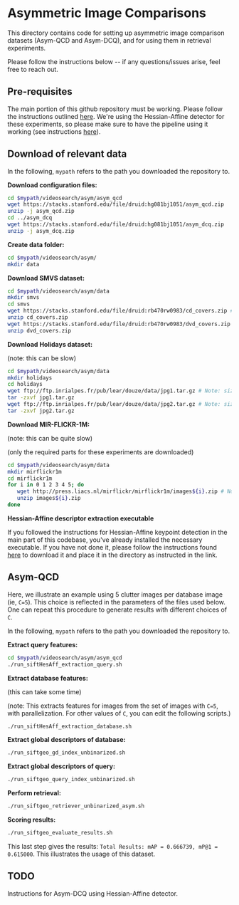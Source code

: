 # Asymmetric Image Comparisons

This directory contains code for setting up asymmetric image comparison 
datasets (Asym-QCD and Asym-DCQ), and for using them in retrieval experiments.

Please follow the instructions below -- if any questions/issues arise, feel free to reach out.

## Pre-requisites

The main portion of this github repository must be working.
Please follow the instructions outlined [here](https://github.com/andrefaraujo/videosearch/blob/master/README.md#quick-start).
We're using the Hessian-Affine detector for these experiments, so please make sure to have the pipeline using it working (see instructions [here](https://github.com/andrefaraujo/videosearch#indexingretrievingscoring-using-hessian-affine-detector)).

## Download of relevant data

In the following, `mypath` refers to the path you downloaded the repository to.

**Download configuration files:**

```bash
cd $mypath/videosearch/asym/asym_qcd
wget https://stacks.stanford.edu/file/druid:hg081bj1051/asym_qcd.zip
unzip -j asym_qcd.zip
cd ../asym_dcq
wget https://stacks.stanford.edu/file/druid:hg081bj1051/asym_dcq.zip
unzip -j asym_dcq.zip
```

**Create data folder:**

```bash
cd $mypath/videosearch/asym/
mkdir data
```

**Download SMVS dataset:**

```bash
cd $mypath/videosearch/asym/data
mkdir smvs
cd smvs
wget https://stacks.stanford.edu/file/druid:rb470rw0983/cd_covers.zip # Note: size of this file is 442MB
unzip cd_covers.zip
wget https://stacks.stanford.edu/file/druid:rb470rw0983/dvd_covers.zip # Note: size of this file is 439MB
unzip dvd_covers.zip
```

**Download Holidays dataset:** 

(note: this can be slow)

```bash
cd $mypath/videosearch/asym/data
mkdir holidays 
cd holidays
wget ftp://ftp.inrialpes.fr/pub/lear/douze/data/jpg1.tar.gz # Note: size of this file is 1.1GB
tar -zxvf jpg1.tar.gz
wget ftp://ftp.inrialpes.fr/pub/lear/douze/data/jpg2.tar.gz # Note: size of this file is 1.6GB
tar -zxvf jpg2.tar.gz
```

**Download MIR-FLICKR-1M:** 

(note: this can be quite slow)

(only the required parts for these experiments are downloaded)

```bash
cd $mypath/videosearch/asym/data
mkdir mirflickr1m
cd mirflickr1m
for i in 0 1 2 3 4 5; do
   wget http://press.liacs.nl/mirflickr/mirflickr1m/images${i}.zip # Note: size of these files is 12GB each
   unzip images${i}.zip
done
```

**Hessian-Affine descriptor extraction executable**

If you followed the instructions for Hessian-Affine keypoint detection in the main part of this codebase, you've already installed the necessary executable.
If you have not done it, please follow the instructions found [here](https://github.com/andrefaraujo/videosearch#indexingretrievingscoring-using-hessian-affine-detector) to download it and place it in the directory as instructed in the link.

## Asym-QCD

Here, we illustrate an example using 5 clutter images per database image (ie, `C=5`).
This choice is reflected in the parameters of the files used below.
One can repeat this procedure to generate results with different choices of `C`.

In the following, `mypath` refers to the path you downloaded the repository to.

**Extract query features:**

```bash
cd $mypath/videosearch/asym/asym_qcd
./run_siftHesAff_extraction_query.sh
```

**Extract database features:** 

(this can take some time)

(note: This extracts features for images from the set of images with `C=5`, with parallelization.
For other values of `C`, you can edit the following scripts.)

```bash
./run_siftHesAff_extraction_database.sh
```

**Extract global descriptors of database:**

```bash
./run_siftgeo_gd_index_unbinarized.sh
```

**Extract global descriptors of query:**

```bash
./run_siftgeo_query_index_unbinarized.sh
```

**Perform retrieval:**

```bash
./run_siftgeo_retriever_unbinarized_asym.sh
```

**Scoring results:**

```bash
./run_siftgeo_evaluate_results.sh
```

This last step gives the results: `Total Results: mAP = 0.666739, mP@1 = 0.615000`.
This illustrates the usage of this dataset.

## TODO

Instructions for Asym-DCQ using Hessian-Affine detector.


